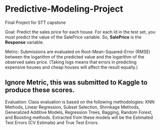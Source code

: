 # Predictive-Modeling-Project
Final Project for STT capstone

Goal: Predict the sales price for each house. For each Id in the test set, you must predict the value of the SalePrice variable. So, **SalePrice** is the **Response** variable.

Metric: Submissions are evaluated on Root-Mean-Squared-Error (RMSE) between the logarithm of the predicted value and the logarithm of the observed sales price. (Taking logs means that errors in predicting expensive houses and cheap houses will affect the result equally.)
  ## Ignore Metric, this was submitted to Kaggle to produce these scores.
 
Evaluation: Class evaluation is based on the following methodologies: KNN Methods, Linear Regression, Subset Selection, Shrinkage Methods, Generalized Additive Models, Regression Trees, Bagging, Random Forest, and Boosting methods. Extracted from these models will be the Estimated Test Errors (CV Estimate) and True Test Errors.
